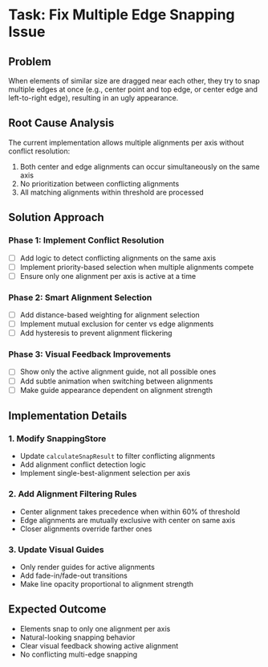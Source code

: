 # Task: Fix Multiple Edge Snapping Issue

## Problem
When elements of similar size are dragged near each other, they try to snap multiple edges at once (e.g., center point and top edge, or center edge and left-to-right edge), resulting in an ugly appearance.

## Root Cause Analysis
The current implementation allows multiple alignments per axis without conflict resolution:
1. Both center and edge alignments can occur simultaneously on the same axis
2. No prioritization between conflicting alignments
3. All matching alignments within threshold are processed

## Solution Approach

### Phase 1: Implement Conflict Resolution
- [ ] Add logic to detect conflicting alignments on the same axis
- [ ] Implement priority-based selection when multiple alignments compete
- [ ] Ensure only one alignment per axis is active at a time

### Phase 2: Smart Alignment Selection
- [ ] Add distance-based weighting for alignment selection
- [ ] Implement mutual exclusion for center vs edge alignments
- [ ] Add hysteresis to prevent alignment flickering

### Phase 3: Visual Feedback Improvements
- [ ] Show only the active alignment guide, not all possible ones
- [ ] Add subtle animation when switching between alignments
- [ ] Make guide appearance dependent on alignment strength

## Implementation Details

### 1. Modify SnappingStore
- Update `calculateSnapResult` to filter conflicting alignments
- Add alignment conflict detection logic
- Implement single-best-alignment selection per axis

### 2. Add Alignment Filtering Rules
- Center alignment takes precedence when within 60% of threshold
- Edge alignments are mutually exclusive with center on same axis
- Closer alignments override farther ones

### 3. Update Visual Guides
- Only render guides for active alignments
- Add fade-in/fade-out transitions
- Make line opacity proportional to alignment strength

## Expected Outcome
- Elements snap to only one alignment per axis
- Natural-looking snapping behavior
- Clear visual feedback showing active alignment
- No conflicting multi-edge snapping